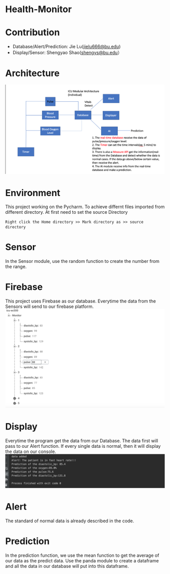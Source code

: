 # Health-Monitor
# Contribution
- Database/Alert/Prediction: Jie Lu(jielu666@bu.edu)
- Display/Sensor: Shengyao Shao(shengys@bu.edu）

# Architecture
![ICU-archi](https://github.com/BUEC500C1/health-monitor-health-monitor-jie-shenyue/blob/master/ICU-archi.png)

# Environment
This project working on the Pycharm. To achieve differnt files imported from different directory. At first need to set the source Directory
```
Right click the Home directory >> Mark directory as >> source directory
```

# Sensor
In the Sensor module, use the random function to create the number from the range.

# Firebase
This project uses Firebase as our database. Everytime the data from the Sensors will send to our firebase platform.
![database_image](https://github.com/BUEC500C1/health-monitor-health-monitor-jie-shenyue/blob/master/databse_image.png)

# Display
Everytime the program get the data from our Database. The data first will pass to our Alert function. If every single data is normal, then it will display the data on our console.
![result](https://github.com/BUEC500C1/health-monitor-health-monitor-jie-shenyue/blob/master/result.png)

# Alert
The standard of normal data is already described in the code.

# Prediction
In the prediction function, we use the mean function to get the average of our data as the predict data. Use the panda module to create a dataframe and all the data in our database will put into this dataframe. 



